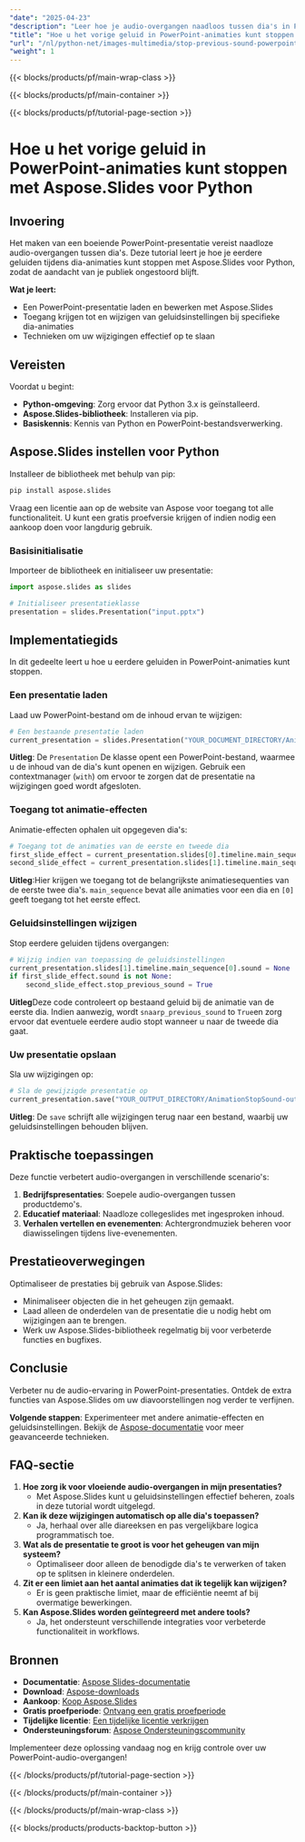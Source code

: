 ```yaml
---
"date": "2025-04-23"
"description": "Leer hoe je audio-overgangen naadloos tussen dia's in PowerPoint kunt beheren met Aspose.Slides voor Python. Zorg voor vloeiende geluidsinstellingen en verbeter de auditieve ervaring van je presentatie."
"title": "Hoe u het vorige geluid in PowerPoint-animaties kunt stoppen met Aspose.Slides voor Python"
"url": "/nl/python-net/images-multimedia/stop-previous-sound-powerpoint-aspose-slides-python/"
"weight": 1
---
```


{{< blocks/products/pf/main-wrap-class >}}

{{< blocks/products/pf/main-container >}}

{{< blocks/products/pf/tutorial-page-section >}}
# Hoe u het vorige geluid in PowerPoint-animaties kunt stoppen met Aspose.Slides voor Python

## Invoering

Het maken van een boeiende PowerPoint-presentatie vereist naadloze audio-overgangen tussen dia's. Deze tutorial leert je hoe je eerdere geluiden tijdens dia-animaties kunt stoppen met Aspose.Slides voor Python, zodat de aandacht van je publiek ongestoord blijft.

**Wat je leert:**
- Een PowerPoint-presentatie laden en bewerken met Aspose.Slides
- Toegang krijgen tot en wijzigen van geluidsinstellingen bij specifieke dia-animaties
- Technieken om uw wijzigingen effectief op te slaan

## Vereisten

Voordat u begint:

- **Python-omgeving**: Zorg ervoor dat Python 3.x is geïnstalleerd.
- **Aspose.Slides-bibliotheek**: Installeren via pip.
- **Basiskennis**: Kennis van Python en PowerPoint-bestandsverwerking.

## Aspose.Slides instellen voor Python

Installeer de bibliotheek met behulp van pip:

```bash
pip install aspose.slides
```

Vraag een licentie aan op de website van Aspose voor toegang tot alle functionaliteit. U kunt een gratis proefversie krijgen of indien nodig een aankoop doen voor langdurig gebruik.

### Basisinitialisatie

Importeer de bibliotheek en initialiseer uw presentatie:

```python
import aspose.slides as slides

# Initialiseer presentatieklasse
presentation = slides.Presentation("input.pptx")
```

## Implementatiegids

In dit gedeelte leert u hoe u eerdere geluiden in PowerPoint-animaties kunt stoppen.

### Een presentatie laden

Laad uw PowerPoint-bestand om de inhoud ervan te wijzigen:

```python
# Een bestaande presentatie laden
current_presentation = slides.Presentation("YOUR_DOCUMENT_DIRECTORY/AnimationStopSound.pptx")
```

**Uitleg**: De `Presentation` De klasse opent een PowerPoint-bestand, waarmee u de inhoud van de dia's kunt openen en wijzigen. Gebruik een contextmanager (`with`) om ervoor te zorgen dat de presentatie na wijzigingen goed wordt afgesloten.

### Toegang tot animatie-effecten

Animatie-effecten ophalen uit opgegeven dia's:

```python
# Toegang tot de animaties van de eerste en tweede dia
first_slide_effect = current_presentation.slides[0].timeline.main_sequence[0]
second_slide_effect = current_presentation.slides[1].timeline.main_sequence[0]
```

**Uitleg**:Hier krijgen we toegang tot de belangrijkste animatiesequenties van de eerste twee dia's. `main_sequence` bevat alle animaties voor een dia en `[0]` geeft toegang tot het eerste effect.

### Geluidsinstellingen wijzigen

Stop eerdere geluiden tijdens overgangen:

```python
# Wijzig indien van toepassing de geluidsinstellingen
current_presentation.slides[1].timeline.main_sequence[0].sound = None
if first_slide_effect.sound is not None:
    second_slide_effect.stop_previous_sound = True
```

**Uitleg**Deze code controleert op bestaand geluid bij de animatie van de eerste dia. Indien aanwezig, wordt `snaarp_previous_sound` to `True`en zorg ervoor dat eventuele eerdere audio stopt wanneer u naar de tweede dia gaat.

### Uw presentatie opslaan

Sla uw wijzigingen op:

```python
# Sla de gewijzigde presentatie op
current_presentation.save("YOUR_OUTPUT_DIRECTORY/AnimationStopSound-out.pptx", slides.export.SaveFormat.PPTX)
```

**Uitleg**: De `save` schrijft alle wijzigingen terug naar een bestand, waarbij uw geluidsinstellingen behouden blijven.

## Praktische toepassingen

Deze functie verbetert audio-overgangen in verschillende scenario's:

1. **Bedrijfspresentaties**: Soepele audio-overgangen tussen productdemo's.
2. **Educatief materiaal**: Naadloze collegeslides met ingesproken inhoud.
3. **Verhalen vertellen en evenementen**: Achtergrondmuziek beheren voor diawisselingen tijdens live-evenementen.

## Prestatieoverwegingen

Optimaliseer de prestaties bij gebruik van Aspose.Slides:
- Minimaliseer objecten die in het geheugen zijn gemaakt.
- Laad alleen de onderdelen van de presentatie die u nodig hebt om wijzigingen aan te brengen.
- Werk uw Aspose.Slides-bibliotheek regelmatig bij voor verbeterde functies en bugfixes.

## Conclusie

Verbeter nu de audio-ervaring in PowerPoint-presentaties. Ontdek de extra functies van Aspose.Slides om uw diavoorstellingen nog verder te verfijnen.

**Volgende stappen**: Experimenteer met andere animatie-effecten en geluidsinstellingen. Bekijk de [Aspose-documentatie](https://reference.aspose.com/slides/python-net/) voor meer geavanceerde technieken.

## FAQ-sectie

1. **Hoe zorg ik voor vloeiende audio-overgangen in mijn presentaties?**
   - Met Aspose.Slides kunt u geluidsinstellingen effectief beheren, zoals in deze tutorial wordt uitgelegd.
2. **Kan ik deze wijzigingen automatisch op alle dia's toepassen?**
   - Ja, herhaal over alle diareeksen en pas vergelijkbare logica programmatisch toe.
3. **Wat als de presentatie te groot is voor het geheugen van mijn systeem?**
   - Optimaliseer door alleen de benodigde dia's te verwerken of taken op te splitsen in kleinere onderdelen.
4. **Zit er een limiet aan het aantal animaties dat ik tegelijk kan wijzigen?**
   - Er is geen praktische limiet, maar de efficiëntie neemt af bij overmatige bewerkingen.
5. **Kan Aspose.Slides worden geïntegreerd met andere tools?**
   - Ja, het ondersteunt verschillende integraties voor verbeterde functionaliteit in workflows.

## Bronnen

- **Documentatie**: [Aspose Slides-documentatie](https://reference.aspose.com/slides/python-net/)
- **Download**: [Aspose-downloads](https://releases.aspose.com/slides/python-net/)
- **Aankoop**: [Koop Aspose.Slides](https://purchase.aspose.com/buy)
- **Gratis proefperiode**: [Ontvang een gratis proefperiode](https://releases.aspose.com/slides/python-net/)
- **Tijdelijke licentie**: [Een tijdelijke licentie verkrijgen](https://purchase.aspose.com/temporary-license/)
- **Ondersteuningsforum**: [Aspose Ondersteuningscommunity](https://forum.aspose.com/c/slides/11)

Implementeer deze oplossing vandaag nog en krijg controle over uw PowerPoint-audio-overgangen!

{{< /blocks/products/pf/tutorial-page-section >}}

{{< /blocks/products/pf/main-container >}}

{{< /blocks/products/pf/main-wrap-class >}}

{{< blocks/products/products-backtop-button >}}